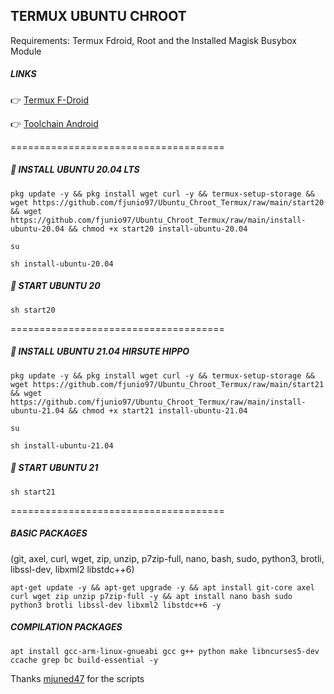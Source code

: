## TERMUX UBUNTU CHROOT

Requirements: Termux Fdroid, Root and the Installed Magisk Busybox Module

##### **LINKS**
👉 [Termux F-Droid](https://f-droid.org/en/packages/com.termux/)

👉 [Toolchain Android](https://github.com/fjunio97/Ubuntu-Chroot-Termux/blob/main/Toolchain-Android.md)

=====================================
##### 📀 **INSTALL UBUNTU 20.04 LTS**
```
pkg update -y && pkg install wget curl -y && termux-setup-storage && wget https://github.com/fjunio97/Ubuntu_Chroot_Termux/raw/main/start20 && wget https://github.com/fjunio97/Ubuntu_Chroot_Termux/raw/main/install-ubuntu-20.04 && chmod +x start20 install-ubuntu-20.04
```
```
su
```
```
sh install-ubuntu-20.04
```
##### 📲 **START UBUNTU 20**
```
sh start20
```
=====================================
##### 📀 **INSTALL UBUNTU 21.04 HIRSUTE HIPPO**
```
pkg update -y && pkg install wget curl -y && termux-setup-storage && wget https://github.com/fjunio97/Ubuntu_Chroot_Termux/raw/main/start21 && wget https://github.com/fjunio97/Ubuntu_Chroot_Termux/raw/main/install-ubuntu-21.04 && chmod +x start21 install-ubuntu-21.04
```
```
su
```
```
sh install-ubuntu-21.04
```
##### 📲 **START UBUNTU 21**
```
sh start21
```
=====================================

##### **BASIC PACKAGES**
(git, axel, curl, wget, zip, unzip, p7zip-full, nano, bash, sudo, python3, brotli, libssl-dev, libxml2 libstdc++6)

```
apt-get update -y && apt-get upgrade -y && apt install git-core axel curl wget zip unzip p7zip-full -y && apt install nano bash sudo python3 brotli libssl-dev libxml2 libstdc++6 -y
```

##### **COMPILATION PACKAGES**

```
apt install gcc-arm-linux-gnueabi gcc g++ python make libncurses5-dev ccache grep bc build-essential -y
```

Thanks [mjuned47](https://github.com/mjuned47) for the scripts

